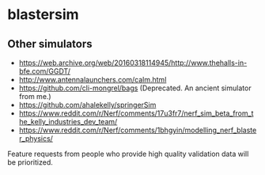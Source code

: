 # blastersim

## Other simulators

- <https://web.archive.org/web/20160318114945/http://www.thehalls-in-bfe.com/GGDT/>
- <http://www.antennalaunchers.com/calm.html>
- <https://github.com/cli-mongrel/bags> (Deprecated. An ancient simulator from me.)
- <https://github.com/ahalekelly/springerSim>
- <https://www.reddit.com/r/Nerf/comments/17u3fr7/nerf_sim_beta_from_the_kelly_industries_dev_team/>
- <https://www.reddit.com/r/Nerf/comments/1bhgyin/modelling_nerf_blaster_physics/>

Feature requests from people who provide high quality validation data will be prioritized.
